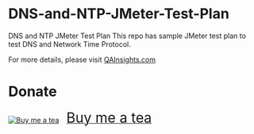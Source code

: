 # DNS-and-NTP-JMeter-Test-Plan
DNS and NTP JMeter Test Plan
This repo has sample JMeter test plan to test DNS and Network Time Protocol.

For more details, please visit [QAInsights.com](https://qainsights.com/performance-testing-network-time-protocol-using-apache-jmeter/)

# Donate
<a target="_blank" href="https://www.buymeacoffee.com/qainsights"><img src="https://cdn.buymeacoffee.com/buttons/bmc-new-btn-logo.svg" alt="Buy me a tea"><span style="margin-left:15px;font-size:28px !important;">Buy me a tea</span></a>
